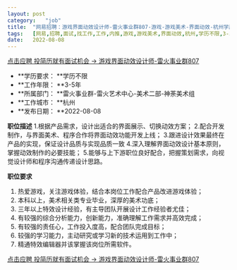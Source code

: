 ```yaml
---
layout:	post
category:	"job"
title:	"网易招聘：游戏界面动效设计师-雷火事业群807-游戏-游戏美术-界面动效-杭州学历不限3-5年"
tags:	[网易,招聘,面试,找工作,工作,内推,游戏,游戏美术,界面动效,杭州,学历不限,3-5年]
date:	2022-08-08
---
```


[点击应聘 投简历就有面试机会 -> 游戏界面动效设计师-雷火事业群807](http://mobile.bole.netease.com/bole/boleDetail?id=35467&employeeId=346f03c3cda5f04c&key=all)



- **学历要求： **学历不限
- **工作年限： **3-5年
- **所属部门： **雷火事业群-雷火艺术中心-美术二部-神荼美术组
- **工作城市： **杭州
- **发布日期： **2022-08-08



**职位描述**
1.根据产品需求，设计出适合的界面展示、切换动效方案；
2.配合开发制作，与界面美术、程序合作将界面动效功能开发上线；
3.跟进设计效果最终在产品的实现，保证设计品质与实现品质一致
4.深入理解界面动效设计基本原则，掌握动效制作的必要技能；
5.能够与上下游职位良好配合，把握策划需求，向视觉设计师和程序沟通传递设计思路。




**职位要求**
1. 热爱游戏，关注游戏体验，结合本岗位工作配合产品改进游戏体验；
2. 本科以上，美术相关类专业毕业，深厚的美术功底；
3. 三年以上特效设计经验，有主导团队开展设计工作经验者尤佳；
4. 有较强的综合分析能力，创新能力，准确理解工作需求并高效完成；
5. 有较强的责任心，工作投入度高，配合团队完成目标；
6. 较强的学习能力，主动研究或学习新的技术运用到工作中；
7. 精通特效编辑器并该掌握该岗位所需软件。



[点击应聘 投简历就有面试机会 -> 游戏界面动效设计师-雷火事业群807](http://mobile.bole.netease.com/bole/boleDetail?id=35467&employeeId=346f03c3cda5f04c&key=all)